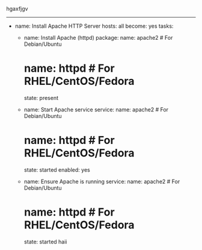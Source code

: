 hgaxfjgv

---
- name: Install Apache HTTP Server
  hosts: all
  become: yes
  tasks:
    - name: Install Apache (httpd)
      package:
        name: apache2  # For Debian/Ubuntu
        # name: httpd   # For RHEL/CentOS/Fedora
        state: present

    - name: Start Apache service
      service:
        name: apache2   # For Debian/Ubuntu
        # name: httpd   # For RHEL/CentOS/Fedora
        state: started
        enabled: yes

    - name: Ensure Apache is running
      service:
        name: apache2   # For Debian/Ubuntu
        # name: httpd   # For RHEL/CentOS/Fedora
        state: started
haii 
